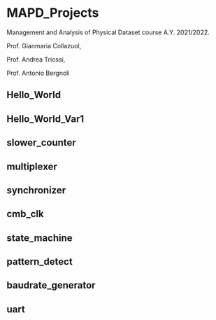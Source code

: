 # MAPD_Projects

Management and Analysis of Physical Dataset course A.Y. 2021/2022.

Prof. Gianmaria Collazuol,

Prof. Andrea Triossi, 

Prof. Antonio Bergnoli

## Hello_World

## Hello_World_Var1

## slower_counter

## multiplexer

## synchronizer

## cmb_clk

## state_machine

## pattern_detect

## baudrate_generator

## uart
